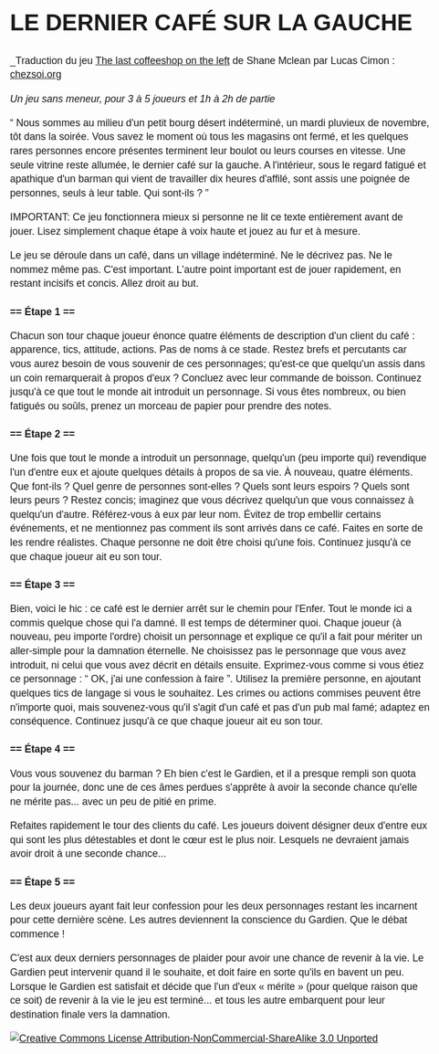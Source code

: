 # Le dernier café sur la gauche

_Traduction du jeu [The last coffeeshop on the left](http://www.cheatyourownadventure.co.uk/downloads/last-coffee.pdf) de Shane Mclean par Lucas Cimon : [chezsoi.org](https://chezsoi.org)

_Un jeu sans meneur, pour 3 à 5 joueurs et 1h à 2h de partie_

“ Nous sommes au milieu d'un petit bourg désert indéterminé, un mardi pluvieux de novembre, tôt dans la soirée.
Vous savez le moment où tous les magasins ont fermé, et les quelques rares personnes encore présentes terminent leur boulot ou leurs courses en vitesse.
Une seule vitrine reste allumée, le dernier café sur la gauche.
A l'intérieur, sous le regard fatigué et apathique d'un barman qui vient de travailler dix heures d'affilé, sont assis une poignée de personnes,
seuls à leur table.
Qui sont-ils ? ”

IMPORTANT: Ce jeu fonctionnera mieux si personne ne lit ce texte entièrement avant de jouer.
Lisez simplement chaque étape à voix haute et jouez au fur et à mesure.

Le jeu se déroule dans un café, dans un village indéterminé. Ne le décrivez pas. Ne le nommez même pas.
C'est important. L'autre point important est de jouer rapidement, en restant incisifs et concis. Allez droit au but.

## == Étape 1 ==
Chacun son tour chaque joueur énonce quatre éléments de description d'un client du café : apparence, tics, attitude, actions.
Pas de noms à ce stade. Restez brefs et percutants car vous aurez besoin de vous souvenir de ces personnages;
qu'est-ce que quelqu'un assis dans un coin remarquerait à propos d'eux ?
Concluez avec leur commande de boisson. Continuez jusqu'à ce que tout le monde ait introduit un personnage.
Si vous êtes nombreux, ou bien fatigués ou soûls, prenez un morceau de papier pour prendre des notes.

## == Étape 2 ==
Une fois que tout le monde a introduit un personnage, quelqu'un (peu importe qui) revendique l'un d'entre eux et ajoute quelques détails à propos de sa vie.
À nouveau, quatre éléments. Que font-ils ? Quel genre de personnes sont-elles ? Quels sont leurs espoirs ? Quels sont leurs peurs ?
Restez concis; imaginez que vous décrivez quelqu'un que vous connaissez à quelqu'un d'autre. Référez-vous à eux par leur nom.
Évitez de trop embellir certains événements, et ne mentionnez pas comment ils sont arrivés dans ce café.
Faites en sorte de les rendre réalistes. Chaque personne ne doit être choisi qu'une fois. Continuez jusqu'à ce que chaque joueur ait eu son tour.

## == Étape 3 ==
Bien, voici le hic : ce café est le dernier arrêt sur le chemin pour l'Enfer. Tout le monde ici a commis quelque chose qui l'a damné.
Il est temps de déterminer quoi. Chaque joueur (à nouveau, peu importe l'ordre) choisit un personnage et explique ce qu'il a fait pour mériter
un aller-simple pour la damnation éternelle. Ne choisissez pas le personnage que vous avez introduit, ni celui que vous avez décrit en détails ensuite.
Exprimez-vous comme si vous étiez ce personnage : “ OK, j'ai une confession à faire ”.
Utilisez la première personne, en ajoutant quelques tics de langage si vous le souhaitez.
Les crimes ou actions commises peuvent être n'importe quoi, mais souvenez-vous qu'il s'agit d'un café et pas d'un pub mal famé; adaptez en conséquence.
Continuez jusqu'à ce que chaque joueur ait eu son tour.

## == Étape 4 ==
Vous vous souvenez du barman ? Eh bien c'est le Gardien, et il a presque rempli son quota pour la journée, donc une de ces âmes perdues s'apprête
à avoir la seconde chance qu'elle ne mérite pas... avec un peu de pitié en prime.

Refaites rapidement le tour des clients du café. Les joueurs doivent désigner deux d'entre eux qui sont les plus détestables
et dont le cœur est le plus noir. Lesquels ne devraient jamais avoir droit à une seconde chance...

## == Étape 5 ==
Les deux joueurs ayant fait leur confession pour les deux personnages restant les incarnent pour cette dernière scène.
Les autres deviennent la conscience du Gardien. Que le débat commence !

C'est aux deux derniers personnages de plaider pour avoir une chance de revenir à la vie.
Le Gardien peut intervenir quand il le souhaite, et doit faire en sorte qu'ils en bavent un peu.
Lorsque le Gardien est satisfait et décide que l'un d'eux « mérite » (pour quelque raison que ce soit) de revenir à la vie le jeu est terminé...
et tous les autre embarquent pour leur destination finale vers la damnation.

<a rel="license" href="https://creativecommons.org/licenses/by-nc-sa/3.0/"><img alt="Creative Commons License Attribution-NonCommercial-ShareAlike 3.0 Unported" style="border-width:0" src="https://i.creativecommons.org/l/by-nc-sa/3.0/88x31.png" /></a>

<style type="text/css">
body {
  max-width: 46rem;
  margin: 0 auto;
  padding: 4rem;
  font-family: Calibri,Arial,sans-serif;
  font-size: 1.1rem;
  line-height: 1.4;
}
h1 {
  text-transform: uppercase;
  font-size: 2.5rem;
}
h2 {
  font-size: 1.1rem;
}
</style>

